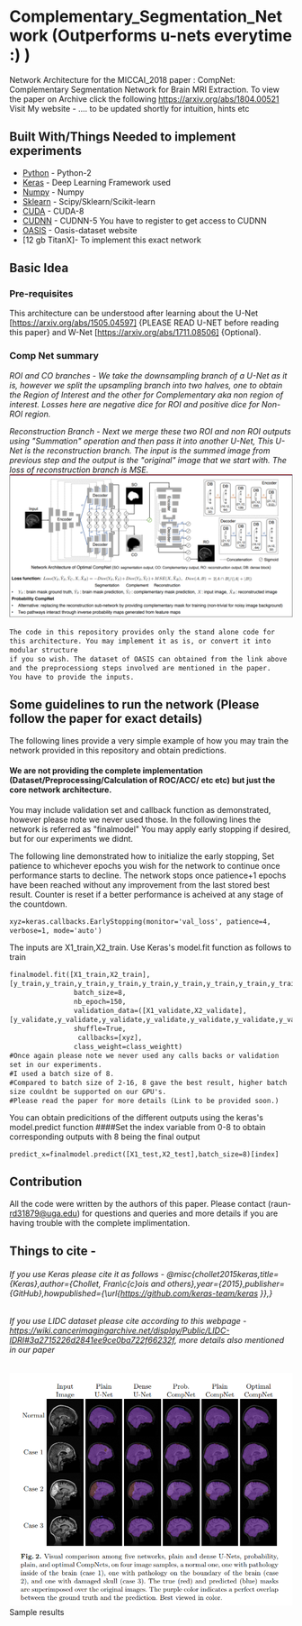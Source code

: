 # Complementary_Segmentation_Network (Outperforms u-nets everytime :) ) 

Network Architecture for the MICCAI_2018 paper : CompNet: Complementary Segmentation Network for Brain MRI Extraction. To view the paper on Archive click the following https://arxiv.org/abs/1804.00521 Visit My website - .... to be updated shortly for intuition, hints etc



## Built With/Things Needed to implement experiments

* [Python](https://www.python.org/downloads/) - Python-2 
* [Keras](http://www.keras.io) - Deep Learning Framework used
* [Numpy](http://www.numpy.org/) - Numpy
* [Sklearn](http://scikit-learn.org/stable/install.html) - Scipy/Sklearn/Scikit-learn
* [CUDA](https://developer.nvidia.com/cuda-80-ga2-download-archive) - CUDA-8
* [CUDNN](https://developer.nvidia.com/rdp/assets/cudnn_library-pdf-5prod) - CUDNN-5 You have to register to get access to CUDNN
* [OASIS](https://www.oasis-brains.org/) - Oasis-dataset website
* [12 gb TitanX]- To implement this exact network

## Basic Idea
### Pre-requisites
This architecture can be understood after learning about the U-Net [https://arxiv.org/abs/1505.04597] {PLEASE READ U-NET before reading this paper} and W-Net [https://arxiv.org/abs/1711.08506] {Optional}.
### Comp Net summary
*ROI and CO branches - 
We take the downsampling branch of a U-Net as it is, however we split the upsampling branch into two halves, one to obtain the Region of Interest and the other for Complementary aka non region of interest. Losses here are negative dice for ROI and positive dice for Non-ROI region.*

*Reconstruction Branch - 
Next we merge these two ROI and non ROI outputs using "Summation" operation and then pass it into another U-Net, This U-Net is the reconstruction branch. The input is the summed image from previous step and the output is the "original" image that we start with. The loss of reconstruction branch is MSE.*
![alt text](https://github.com/raun1/Complementary_Segmentation_Network/blob/master/fig/network.PNG)
```
The code in this repository provides only the stand alone code for this architecture. You may implement it as is, or convert it into modular structure
if you so wish. The dataset of OASIS can obtained from the link above and the preprocessiong steps involved are mentioned in the paper. 
You have to provide the inputs.
```
## Some guidelines to run the network (Please follow the paper for exact details)
The following lines provide a very simple example of how you may train the network provided in this repository and obtain predictions.
#### We are not providing the complete implementation (Dataset/Preprocessing/Calculation of ROC/ACC/ etc etc) but just the core network architecture.
You may include validation set and callback function as demonstrated, however 
please note we never used those. In the following lines the network is referred as "finalmodel"
You may apply early stopping if desired, but for our experiments we didnt.

The following line demonstrated how to initialize the early stopping, Set patience to whichever epochs you wish for the network to continue once performance starts to decline. The network stops once patience+1 epochs have been reached without any improvement from the last stored best result. Counter is reset if a better performance is acheived at any stage of the countdown.
```
xyz=keras.callbacks.EarlyStopping(monitor='val_loss', patience=4, verbose=1, mode='auto') 
```

The inputs are X1_train,X2_train. Use Keras's model.fit function as follows to train
```
finalmodel.fit([X1_train,X2_train], [y_train,y_train,y_train,y_train,y_train,y_train,y_train,y_train,y_train],  
                batch_size=8, 
                nb_epoch=150,
                validation_data=([X1_validate,X2_validate],[y_validate,y_validate,y_validate,y_validate,y_validate,y_validate,y_validate,y_validate,y_validate]), 
                shuffle=True,
                 callbacks=[xyz], 
                class_weight=class_weightt)
#Once again please note we never used any calls backs or validation set in our experiments.
#I used a batch size of 8.
#Compared to batch size of 2-16, 8 gave the best result, higher batch size couldnt be supported on our GPU's.
#Please read the paper for more details (Link to be provided soon.)
```
You can obtain predicitions of the different outputs using the keras's model.predict function
####Set the index variable from 0-8 to obtain corresponding outputs with 8 being the final output
```
predict_x=finalmodel.predict([X1_test,X2_test],batch_size=8)[index]
```

## Contribution

All the code were written by the authors of this paper.
Please contact (raun- rd31879@uga.edu) for questions and queries and more details if you are having trouble with the complete implimentation. 

## Things to cite -

###### If you use Keras please cite it as follows - @misc{chollet2015keras,title={Keras},author={Chollet, Fran\c{c}ois and others},year={2015},publisher={GitHub},howpublished={\url{https://github.com/keras-team/keras }},}
###### If you use LIDC dataset please cite according to this webpage - https://wiki.cancerimagingarchive.net/display/Public/LIDC-IDRI#3a2715226d2841ee9ce0ba722f66232f, more details also mentioned in our paper
######

![alt text](https://github.com/raun1/Complementary_Segmentation_Network/blob/master/fig/sample_results.PNG)
Sample results

